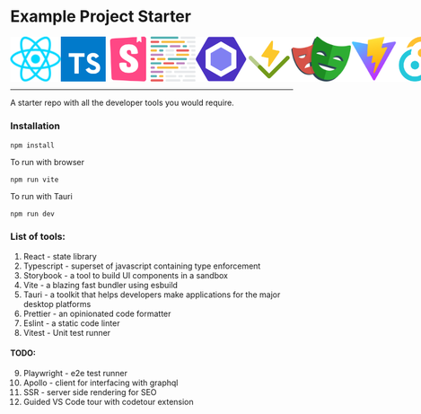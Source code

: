# Example Project Starter

<p float="left" style="display: flex; justify-content: space-evenly;">
<img src="src/assets/react.svg" height="80" />
<img src="src/assets/ts.svg" height="80" />
<img src="src/assets/storybook.svg" height="80" />
<img src="src/assets/prettier.svg" height="80" />
<img src="src/assets/eslint.svg" height="80" />
<img src="src/assets/vitest.svg" height="80" />
<img src="src/assets/playwright.svg" height="80" />
<img src="src/assets/favicon.svg" height="80" />
<img src="src/assets/tauri.svg" height="80" />
</p>
<hr/>

A starter repo with all the developer tools you would require.

### Installation

```
npm install
```

To run with browser

```
npm run vite
```

To run with Tauri

```
npm run dev
```

### List of tools:

1. React - state library
2. Typescript - superset of javascript containing type enforcement
3. Storybook - a tool to build UI components in a sandbox
4. Vite - a blazing fast bundler using esbuild
5. Tauri - a toolkit that helps developers make applications for the major desktop platforms
6. Prettier - an opinionated code formatter
7. Eslint - a static code linter
8. Vitest - Unit test runner

#### TODO:

9. Playwright - e2e test runner
10. Apollo - client for interfacing with graphql
11. SSR - server side rendering for SEO
12. Guided VS Code tour with codetour extension
